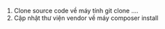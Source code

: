 1. Clone source code về máy tính 
   git clone ....
2. Cập nhật thư viện vendor về máy
   composer install
